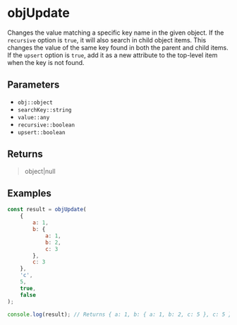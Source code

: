 # objUpdate <Badge type="tip" text="JavaScript" />

Changes the value matching a specific key name in the given object. If the `recursive` option is `true`, it will also search in child object items. This changes the value of the same key found in both the parent and child items. If the `upsert` option is `true`, add it as a new attribute to the top-level item when the key is not found.

## Parameters

- `obj::object`
- `searchKey::string`
- `value::any`
- `recursive::boolean`
- `upsert::boolean`

## Returns

> object|null

## Examples

```javascript
const result = objUpdate(
	{
		a: 1,
		b: {
			a: 1,
			b: 2,
			c: 3
		},
		c: 3
	},
	'c',
	5,
	true,
	false
);

console.log(result); // Returns { a: 1, b: { a: 1, b: 2, c: 5 }, c: 5 }
```
